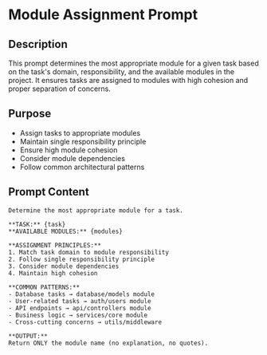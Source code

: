 # Module Assignment Prompt

## Description

This prompt determines the most appropriate module for a given task based on the task's domain, responsibility, and the available modules in the project. It ensures tasks are assigned to modules with high cohesion and proper separation of concerns.

## Purpose

- Assign tasks to appropriate modules
- Maintain single responsibility principle
- Ensure high module cohesion
- Consider module dependencies
- Follow common architectural patterns

## Prompt Content

```
Determine the most appropriate module for a task.

**TASK:** {task}
**AVAILABLE MODULES:** {modules}

**ASSIGNMENT PRINCIPLES:**
1. Match task domain to module responsibility
2. Follow single responsibility principle
3. Consider module dependencies
4. Maintain high cohesion

**COMMON PATTERNS:**
- Database tasks → database/models module
- User-related tasks → auth/users module
- API endpoints → api/controllers module
- Business logic → services/core module
- Cross-cutting concerns → utils/middleware

**OUTPUT:**
Return ONLY the module name (no explanation, no quotes).
```